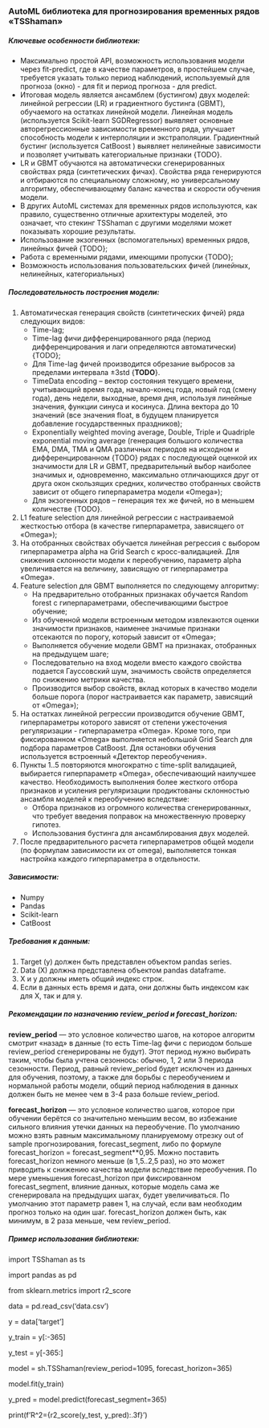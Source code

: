 ### **AutoML библиотека для прогнозирования временных рядов «TSShaman»**

##### Ключевые особенности библиотеки:

- Максимально простой API, возможность использования модели через fit-predict, где в качестве параметров, в простейшем случае, требуется указать только период наблюдений, используемый для прогноза (окно) - для fit и период прогноза - для predict.
- Итоговая модель является ансамблем (бустингом) двух моделей: линейной регрессии (LR) и градиентного бустинга (GBMT), обучаемого на остатках линейной модели. Линейная модель (используется Scikit-learn SGDRegressor) выявляет основные авторегрессионные зависимости временного ряда, улучшает способность модели к интерполяции и экстраполяции. Градиентный бустинг (используется CatBoost ) выявляет нелинейные зависимости и позволяет учитывать категориальные признаки {TODO}.
- LR и GBMT обучаются на автоматически сгенерированных свойствах ряда (синтетических фичах). Свойства ряда генерируются и отбираются по специальному сложному, но универсальному  алгоритму, обеспечивающему баланс качества и скорости обучения модели.
- В других AutoML системах для временных рядов используются, как правило, существенно отличные архитектуры моделей, это означает, что стекинг TSShaman с другими моделями может показывать хорошие результаты.
- Использование экзогенных (вспомогательных) временных рядов, линейных фичей {TODO};
- Работа с временными рядами, имеющими пропуски {TODO};
- Возможность использования пользовательских фичей (линейных, нелинейных, категориальных)

##### Последовательность построения модели:

1. Автоматическая генерация свойств (синтетических фичей) ряда следующих видов:
   - Time-lag;
   - Time-lag фичи дифференцированного ряда (период дифференцирования и лаги определяются автоматически) {TODO};
   - Для Time-lag фичей производится обрезание выбросов за пределами интервала ±3std {**TODO**}.
   -  TimeData encoding – вектор состояния текущего времени, учитывающий время года, начало-конец года, новый год (смену года), день недели, выходные, время дня, используя линейные значения, функции синуса и косинуса. Длина вектора до 10 значений (все значения float, в будущем планируется добавление государственных праздников);
   -  Exponentially weighted moving average, Double, Triple и Quadriple exponential moving average (генерация большого количества EMA, DMA, TMA и QMA различных периодов на исходном и дифференцированном {TODO} рядах с последующей оценкой их значимости для LR и GBMT, предварительный выбор наиболее значимых и, одновременно, максимально отличающихся друг от друга окон скользящих средних, количество отобранных свойств зависит от общего гиперпараметра модели «Omega»);
   -  Для экзогенных рядов – генерация тех же фичей, но в меньшем количестве {TODO}. 
2. L1 feature selection для линейной регрессии с настраиваемой жесткостью отбора (в качестве гиперпараметра, зависящего от «Omega»);
3. На отобранных свойствах обучается линейная регрессия с выбором гиперпараметра alpha на Grid Search с кросс-валидацией. Для снижения склонности модели к переобучению, параметр alpha увеличивается на величину, зависящую от гиперпараметра «Omega».   
4. Feature selection для GBMT выполняется по следующему алгоритму:
   - На предварительно отобранных признаках обучается Random forest с гиперпараметрами, обеспечивающими быстрое обучение;
   - Из обученной модели встроенным методом извлекаются оценки значимости признаков, наименее значимые признаки отсекаются по порогу, который зависит от «Omega»;
   - Выполняется обучение модели GBMT на признаках, отобранных на предыдущем шаге;
   - Последовательно на вход модели вместо каждого свойства подается Гауссовский шум, значимость свойств определяется по снижению метрики качества.
   - Производится выбор свойств, вклад которых в качество модели больше порога (порог настраивается как параметр, зависящий от «Omega»);
5. На остатках линейной регрессии производится обучение GBMT, гиперпараметры которого зависят от степени ужесточения регуляризации - гиперпараметра «Omega». Кроме того, при фиксированном «Omega» выполняется небольшой Grid Search для подбора параметров CatBoost. Для остановки обучения используется встроенный «Детектор переобучения».   
6. Пункты 1..5 повторяются многократно с time-split валидацией, выбирается гиперпараметр «Omega», обеспечивающий наилучшее качество. 
   Необходимость выполнения более жесткого отбора признаков и усиления регуляризации продиктованы склонностью ансамбля моделей к переобучению вследствие:
   - Отбора признаков из огромного количества сгенерированных, что требует введения поправок на множественную проверку гипотез.
   - Использования бустинга для ансамблирования двух моделей.  
7. После предварительного расчета гиперпараметров общей модели (по формулам зависимости их от omega), выполняется тонкая настройка каждого гиперпараметра в отдельности.



##### Зависимости:

- Numpy
- Pandas
- Scikit-learn
- CatBoost



##### Требования к данным:

1. Target (y) должен быть представлен объектом pandas series.  
2. Data (X) должна представлена объектом pandas dataframe.
3. X и y должны иметь общий индекс строк.
4. Если в данных есть время и дата, они должны быть индексом как для X, так и для y.



##### Рекомендации по назначению   review_period и forecast_horizon:

**review_period** — это условное количество шагов, на которое алгоритм смотрит «назад» в данные (то есть Time-lag фичи с периодом больше review_period сгенерированы не будут). Этот период нужно выбирать таким, чтобы была учтена сезоннось: обычно, 1, 2 или 3 периода сезонности. Период, равный review_period будет исключен из данных для обучения, поэтому, а также для борьбы с переобучением и нормальной работы модели, общий период наблюдения в данных должен быть не менее чем в 3-4 раза больше review_period.

**forecast_horizon** — это условное количество шагов, которое при обучении берётся со значительно меньшим весом, во избежание сильного влияния утечки данных на переобучение. По умолчанию можно взять равным максимальному планируемому отрезку out of sample прогнозирования, forecast_segment, либо по формуле forecast_horizon = forecast_segment**0,95. Можно поставить forecast_horizon немного меньше (в 1,5..2,5 раз), но это может приводить к снижению качества модели вследствие переобучения. По мере уменьшения forecast_horizon при фиксированном  forecast_segment, влияние данных, которые модель сама же сгенерировала на предыдущих шагах, будет увеличиваться. По умолчанию этот параметр равен 1, на случай, если вам необходим прогноз только на один шаг. forecast_horizon должен быть, как минимум, в 2 раза меньше, чем review_period. 



##### Пример использования библиотеки:

import TSShaman as ts

import pandas as pd

from sklearn.metrics import r2_score



data = pd.read_csv(‘data.csv’)

y = data[‘target’]

y_train = y[:-365]

y_test = y[-365:]



model = sh.TSShaman(review_period=1095, forecast_horizon=365)

model.fit(y_train)

y_pred = model.predict(forecast_segment=365)

print(f’R^2={r2_score(y_test, y_pred):.3f}’)
